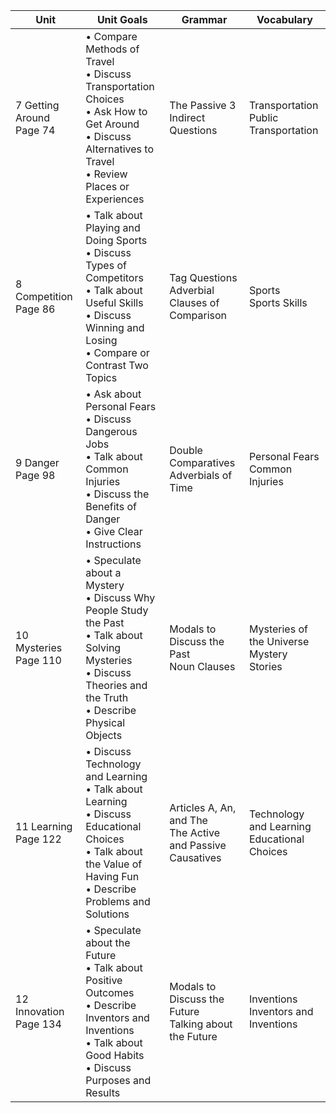 | Unit | Unit Goals | Grammar | Vocabulary |
|------|------------|---------|------------|
| 7 Getting Around Page 74 | • Compare Methods of Travel<br>• Discuss Transportation Choices<br>• Ask How to Get Around<br>• Discuss Alternatives to Travel<br>• Review Places or Experiences | The Passive 3<br>Indirect Questions | Transportation<br>Public Transportation |
| 8 Competition Page 86 | • Talk about Playing and Doing Sports<br>• Discuss Types of Competitors<br>• Talk about Useful Skills<br>• Discuss Winning and Losing<br>• Compare or Contrast Two Topics | Tag Questions<br>Adverbial Clauses of Comparison | Sports<br>Sports Skills |
| 9 Danger Page 98 | • Ask about Personal Fears<br>• Discuss Dangerous Jobs<br>• Talk about Common Injuries<br>• Discuss the Benefits of Danger<br>• Give Clear Instructions | Double Comparatives<br>Adverbials of Time | Personal Fears<br>Common Injuries |
| 10 Mysteries Page 110 | • Speculate about a Mystery<br>• Discuss Why People Study the Past<br>• Talk about Solving Mysteries<br>• Discuss Theories and the Truth<br>• Describe Physical Objects | Modals to Discuss the Past<br>Noun Clauses | Mysteries of the Universe<br>Mystery Stories |
| 11 Learning Page 122 | • Discuss Technology and Learning<br>• Talk about Learning<br>• Discuss Educational Choices<br>• Talk about the Value of Having Fun<br>• Describe Problems and Solutions | Articles A, An, and The<br>The Active and Passive Causatives | Technology and Learning<br>Educational Choices |
| 12 Innovation Page 134 | • Speculate about the Future<br>• Talk about Positive Outcomes<br>• Describe Inventors and Inventions<br>• Talk about Good Habits<br>• Discuss Purposes and Results | Modals to Discuss the Future<br>Talking about the Future | Inventions<br>Inventors and Inventions |